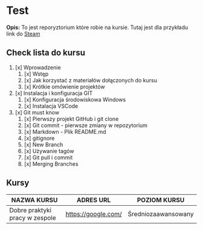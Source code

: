 # Test
**Opis:** To jest reporyztorium które robie na kursie. Tutaj jest dla przykładu link do [Steam](https://store.steampowered.com/)

## Check lista do kursu

1. [x] Wprowadzenie  
    1. [x] Wstęp  
    2. [x] Jak korzystać z materiałów dołączonych do kursu  
    3. [x] Krótkie omówienie projektów  
2. [x] Instalacja i konfiguracja GIT  
    1. [x] Konfiguracja środowiskowa Windows  
    2. [x] Instalacja VSCode  
3. [x]  Git must know  
    1. [x] Pierwszy projekt GitHub i git clone  
    2. [x] Git commit - pierwsze zmiany w repozytorium  
    3. [x] Markdown - Plik README.md
    4. [x] gitignore
    5. [x] New Branch
    6. [x] Używanie tagów
    7. [x] Git pull i commit
    8. [x] Merging Branches

## Kursy

| NAZWA KURSU | ADRES URL | POZIOM KURSU |
| ----------- | --------- | ------------ |
| Dobre praktyki pracy w zespole | https://google.com/| Średniozaawansowany |
